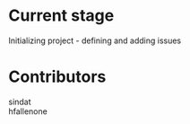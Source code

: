 # Current stage  
Initializing project - defining and adding issues  

# Contributors  
sindat  
hfallenone


